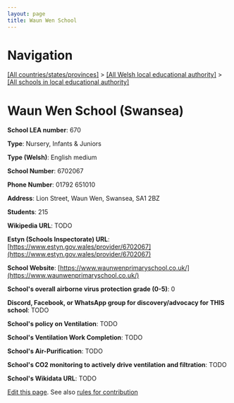 ```yaml
---
layout: page
title: Waun Wen School
---
```

# Navigation

[[All countries/states/provinces]](../../..) > [[All Welsh local educational authority]](../..) > [[All schools in local educational authority]](..)

# Waun Wen School (Swansea)

**School LEA number**: 670

**Type**: Nursery, Infants & Juniors

**Type (Welsh)**: English medium

**School Number**: 6702067

**Phone Number**: 01792 651010

**Address**: Lion Street, Waun Wen, Swansea, SA1 2BZ

**Students**: 215

**Wikipedia URL**: TODO

**Estyn (Schools Inspectorate) URL**: [https://www.estyn.gov.wales/provider/6702067](https://www.estyn.gov.wales/provider/6702067)

**School Website**: [https://www.waunwenprimaryschool.co.uk/](https://www.waunwenprimaryschool.co.uk/)

**School's overall airborne virus protection grade (0-5)**: 0

**Discord, Facebook, or WhatsApp group for discovery/advocacy for THIS school**: TODO

**School's policy on Ventilation**: TODO

**School's Ventilation Work Completion**: TODO

**School's Air-Purification**: TODO

**School's CO2 monitoring to actively drive ventilation and filtration**: TODO

**School's Wikidata URL**: TODO




[Edit this page](https://github.com/VentilationProject/Wales/edit/prif/./Swansea/Waun_Wen_School.md). See also [rules for contribution](../../../contribution-rules/)